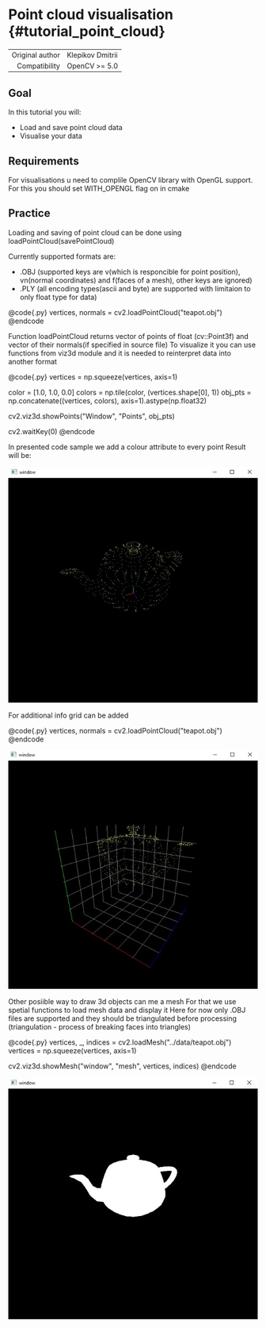 Point cloud visualisation {#tutorial_point_cloud}
==============================

|    |    |
| -: | :- |
| Original author | Klepikov Dmitrii |
| Compatibility | OpenCV >= 5.0 |

Goal
----

In this tutorial you will:

-   Load and save point cloud data
-   Visualise your data

Requirements
------------

For visualisations u need to complile OpenCV library with OpenGL support. For this you should set WITH_OPENGL flag on in cmake

Practice
-------

Loading and saving of point cloud can be done using loadPointCloud(savePointCloud)

Currently supported formats are:
- .OBJ (supported keys are v(which is responcible for point position), vn(normal coordinates) and f(faces of a mesh), other keys are ignored)
- .PLY (all encoding types(ascii and byte) are supported with limitaion to only float type for data)

@code{.py}
vertices, normals = cv2.loadPointCloud("teapot.obj")
@endcode

Function loadPointCloud returns vector of points of float (cv::Point3f) and vector of their normals(if specified in source file)
To visualize it you can use functions from viz3d module and it is needed to reinterpret data into another format

@code{.py}
vertices = np.squeeze(vertices, axis=1)

color = [1.0, 1.0, 0.0]
colors = np.tile(color, (vertices.shape[0], 1))
obj_pts = np.concatenate((vertices, colors), axis=1).astype(np.float32)

cv2.viz3d.showPoints("Window", "Points", obj_pts)

cv2.waitKey(0)
@endcode

In presented code sample we add a colour attribute to every point
Result will be:

![](tutorial_point_cloud_teapot.jpg)

For additional info grid can be added

@code{.py}
vertices, normals = cv2.loadPointCloud("teapot.obj")
@endcode

![](teapot_grid.jpg)

Other posiible way to draw 3d objects can me a mesh
For that we use spetial functions to load mesh data and display it
Here for now only .OBJ files are supported and they should be triangulated before processing (triangulation - process of breaking faces into triangles)


@code{.py}
vertices, _, indices = cv2.loadMesh("../data/teapot.obj")
vertices = np.squeeze(vertices, axis=1)

cv2.viz3d.showMesh("window", "mesh", vertices, indices)
@endcode

![](teapot_mesh.jpg)